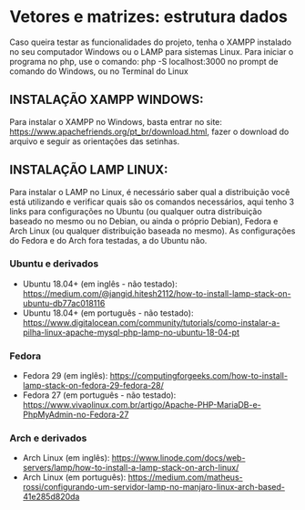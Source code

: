 # Vetores e matrizes: estrutura dados

Caso queira testar as funcionalidades do projeto, tenha o XAMPP instalado no seu computador Windows ou o LAMP para sistemas Linux.
Para iniciar o programa no php, use o comando: php -S localhost:3000 no prompt de comando do Windows, ou no Terminal do Linux

## INSTALAÇÃO XAMPP WINDOWS:
Para instalar o XAMPP no Windows, basta entrar no site: https://www.apachefriends.org/pt_br/download.html, fazer o download do arquivo e seguir as orientações das setinhas.

## INSTALAÇÃO LAMP LINUX:
Para instalar o LAMP no Linux, é necessário saber qual a distribuição você está utilizando e verificar quais são os comandos necessários, aqui tenho 3 links para configurações no Ubuntu (ou qualquer outra distribuição baseado no mesmo ou no Debian, ou ainda o próprio Debian), Fedora e Arch Linux (ou qualquer distribuição baseada no mesmo). As configurações do Fedora e do Arch fora testadas, a do Ubuntu não.

###  Ubuntu e derivados
* Ubuntu 18.04+ (em inglês - não testado): https://medium.com/@jangid.hitesh2112/how-to-install-lamp-stack-on-ubuntu-db77ac018116
* Ubuntu 18.04+ (em português - não testado): https://www.digitalocean.com/community/tutorials/como-instalar-a-pilha-linux-apache-mysql-php-lamp-no-ubuntu-18-04-pt

### Fedora
* Fedora 29 (em inglês): https://computingforgeeks.com/how-to-install-lamp-stack-on-fedora-29-fedora-28/
* Fedora 27 (em português - não testado): https://www.vivaolinux.com.br/artigo/Apache-PHP-MariaDB-e-PhpMyAdmin-no-Fedora-27

### Arch e derivados
* Arch Linux (em inglês): https://www.linode.com/docs/web-servers/lamp/how-to-install-a-lamp-stack-on-arch-linux/
* Arch Linux (em português): https://medium.com/matheus-rossi/configurando-um-servidor-lamp-no-manjaro-linux-arch-based-41e285d820da
